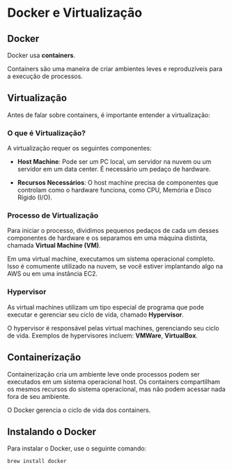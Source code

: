 # Docker e Virtualização

## Docker

Docker usa **containers**. 

Containers são uma maneira de criar ambientes leves e reproduzíveis para a execução de processos.

## Virtualização

Antes de falar sobre containers, é importante entender a virtualização:

### O que é Virtualização?

A virtualização requer os seguintes componentes:

- **Host Machine**: Pode ser um PC local, um servidor na nuvem ou um servidor em um data center. É necessário um pedaço de hardware.
  
- **Recursos Necessários**: O host machine precisa de componentes que controlam como o hardware funciona, como CPU, Memória e Disco Rígido (I/O).

### Processo de Virtualização

Para iniciar o processo, dividimos pequenos pedaços de cada um desses componentes de hardware e os separamos em uma máquina distinta, chamada **Virtual Machine (VM)**.

Em uma virtual machine, executamos um sistema operacional completo. Isso é comumente utilizado na nuvem, se você estiver implantando algo na AWS ou em uma instância EC2.

### Hypervisor

As virtual machines utilizam um tipo especial de programa que pode executar e gerenciar seu ciclo de vida, chamado **Hypervisor**.

O hypervisor é responsável pelas virtual machines, gerenciando seu ciclo de vida. Exemplos de hypervisores incluem: **VMWare**, **VirtualBox**.

## Containerização

Containerização cria um ambiente leve onde processos podem ser executados em um sistema operacional host. Os containers compartilham os mesmos recursos do sistema operacional, mas não podem acessar nada fora de seu ambiente.

O Docker gerencia o ciclo de vida dos containers.

## Instalando o Docker

Para instalar o Docker, use o seguinte comando:

```bash
brew install docker
